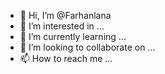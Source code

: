 - 👋 Hi, I’m @Farhanlana
- 👀 I’m interested in ...
- 🌱 I’m currently learning ...
- 💞️ I’m looking to collaborate on ...
- 📫 How to reach me ...

<!---
Farhanlana/Farhanlana is a ✨ special ✨ repository because its `README.md` (this file) appears on your GitHub profile.
You can click the Preview link to take a look at your changes.
--->
